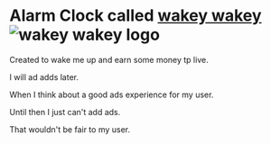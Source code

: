 # Alarm Clock called [wakey wakey](https://wakeywakey.me) ![wakey wakey logo](./public/favicon.ico)

Created to wake me up and earn some money tp live.

I will ad adds later.

When I think about a good ads experience for my user.

Until then I just can't add ads.

That wouldn't be fair to my user.
